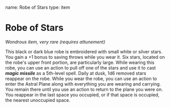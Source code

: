 name: Robe of Stars
type: item

# Robe of Stars
_Wondrous item, very rare (requires attunement)_

This black or dark blue robe is embroidered with small white or silver stars. You gain a +1 bonus to saving throws while you wear it.
Six stars, located on the robe's upper front portion, are particularly large. While wearing this robe, you can use an action to pull off one of the stars and use it to cast **_magic missile_** as a 5th-level spell. Daily at dusk, 1d6 removed stars reappear on the robe.
While you wear the robe, you can use an action to enter the Astral Plane along with everything you are wearing and carrying. You remain there until you use an action to return to the plane you were on. You reappear in the last space you occupied, or if that space is occupied, the nearest unoccupied space.
